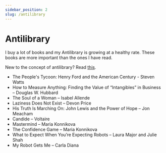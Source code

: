 ```yaml
---
sidebar_position: 2
slug: /antilibrary
---
```


# Antilibrary

I buy a lot of books and my Antilibrary is growing at a healthy rate. These books are more important than the ones I have read. 

New to the concept of antilibrary? Read [this](https://nesslabs.com/antilibrary).

- The People's Tycoon: Henry Ford and the American Century - Steven Watts
- How to Measure Anything: Finding the Value of “Intangibles” in Business – Douglas W. Hubbard
- The Soul of a Woman – Isabel Allende
- Laziness Does Not Exist – Devon Price
- His Truth Is Marching On: John Lewis and the Power of Hope – Jon Meacham
- Candide – Voltaire
- Mastermind – Maria Konnikova
- The Confidence Game – Maria Konnikova
- What to Expect When You’re Expecting Robots – Laura Major and Julie Shah
- My Robot Gets Me – Carla Diana

